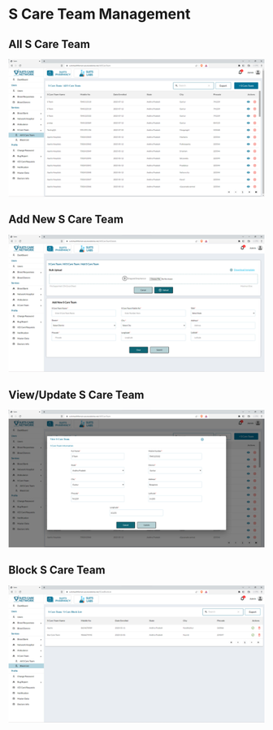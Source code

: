 # S Care Team Management

## All S Care Team

![Logo](./images/admin/services/sct-all.png)

## Add New S Care Team

![Logo](./images/admin/services/sct-add.png)

## View/Update S Care Team

![Logo](./images/admin/services/sct-up.png)

## Block S Care Team

![Logo](./images/admin/services/sct-block.png)
